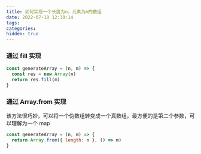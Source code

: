 ```yaml
---
title: 如何实现一个长度为n，元素为m的数组
date: 2022-07-10 12:39:14
tags:
categories:
hidden: true
---
```


### 通过 fill 实现

```javascript
const generateArray = (n, m) => {
  const res = new Array(n)
  return res.fill(m)
}
```

### 通过 Array.from 实现

该方法很巧妙，可以将一个伪数组转变成一个真数组，最方便的是第二个参数，可以理解为一个 map

```javascript
const generateArray = (n, m) => {
  return Array.from({ length: n }, () => m)
}
```

